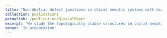 ```yaml
---
title: "Non-Abelian defect junctions in chiral nematic systems with biaxial symmetry"
collection: publications
permalink: /publication/BiaxialPaper
excerpt: 'We study the topologically stable structures in chiral nematic systems which exhibit biaxial behavior. Mapping onto a biaxial representation of the chiral nematic system allows one to predict and explain the stable structures that arise when defects entangle and interact. Because of such biaxiality, the system is imbued with a set topological defect lines that inherit the algebraic properties of the quaternions from their non-Abelian fundamental group. This in turn provides topological stability to linked and braided structures formed out of these topological line defects. We give an overview of the complex structures that can be formed from linking non-Abelian defect lines and provide a framework in which they can be described mathematically as a colored braid theory. Additionally, we provide examples of experimental realizations of simple tangled structures in chiral liquid crystal systems and provide examples of larger structures that may be formed with such knotted structures.'
venue: 'In preparation'
---
```



